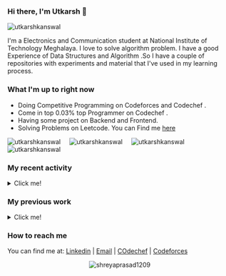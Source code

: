 ### Hi there, I'm Utkarsh 👋

<p align="left"> <img src="https://komarev.com/ghpvc/?username=utkarshkanswal" alt="utkarshkanswal" /> </p>

I'm a Electronics and Communication student at National Institute of Technology Meghalaya. I love to solve algorithm problem. I have a good Experience of Data Structures and Algorithm .So I have a couple of repositories with experiments and material that I've used in my learning process.

### What I'm up to right now

- Doing Competitive Programming on Codeforces and Codechef .
- Come in top 0.03% top Programmer on Codechef .
- Having some project on Backend and Frontend.
- Solving Problems on Leetcode. You can Find me [here](https://leetcode.com/utkarshkanswal/)
<p align ="left" > <img src="https://img.shields.io/badge/dynamic/json?&color=1f8acb&logo=codeforces&label=Codeforces&url=https://competitive-coding-api.herokuapp.com/api/codeforces/utkarshkanswal&query=%24.rating&prefix=Rating%20&style=for-the-badge&cacheSeconds=86400" alt="utkarshkanswal"/> &nbsp; &nbsp; <img src="https://img.shields.io/badge/dynamic/json?&color=1f8acb&logo=codechef&label=Codechef&url=https://competitive-coding-api.herokuapp.com/api/codechef/utkarshkanswal&query=%24.highest_rating&prefix=Highest Rating%20&style=for-the-badge&cacheSeconds=86400" alt="utkarshkanswal"/> &nbsp; &nbsp; <img src="https://img.shields.io/badge/dynamic/json?&color=1f8acb&logo=codechef&label=Codechef&url=https://competitive-coding-api.herokuapp.com/api/codechef/utkarshkanswal&query=%24.stars&prefix=Stars%20&style=for-the-badge&cacheSeconds=86400" alt="utkarshkanswal"/>
  &nbsp; &nbsp; <img src="https://img.shields.io/badge/dynamic/json?&color=1f8acb&logo=leetcode&label=Leetcode&url=https://competitive-coding-api.herokuapp.com/api/leetcode/utkarshkanswal&query=%24.total_problems_solved&prefix=Problem solved%20&style=for-the-badge&cacheSeconds=86400" alt="utkarshkanswal"/> </p>

### My recent activity

<details>
  <summary>Click me!</summary>
  
- Working on Backend Technology like Nodejs, Express etc. 
  
</details>

### My previous work

<details>
  <summary>Click me!</summary>
  
- Interned at JP Morgan Chase & Co. , Establising data and visualization .
- Made a simple Rating Based Ranklist Generator . It can be found in [this repository](https://github.com/utkarshkanswal/Rating-Based-Ranklist).
- Check My Portfolio [Click Here](https://utkarshkanswal.github.io/My-Portfolio/)


</details>

### How to reach me

You can find me at: [Linkedin](https://www.linkedin.com/in/utkarsh-kumar-7b0195189/) | [Email](mailto:utkarshkanswal@gmail.com) | [COdechef](https://www.codechef.com/users/utkarshkanswal) | [Codeforces](https://codeforces.com/profile/utkarshkanswal)

<!--
**jaswantcoder/jaswantcoder** is a ✨ _special_ ✨ repository because its `README.md` (this file) appears on your GitHub profile.

Here are some ideas to get you started:

- 🔭 I’m currently working on ...
- 🌱 I’m currently learning ...
- 👯 I’m looking to collaborate on ...
- 🤔 I’m looking for help with ...
- 💬 Ask me about ...
- 📫 How to reach me: ...
- 😄 Pronouns: ...
- ⚡ Fun fact: ...
-->
</p><p align="center"> <img src="https://github-readme-stats.vercel.app/api?username=utkarshkanswal&show_icons=true" alt="shreyaprasad1209" /> </p>
